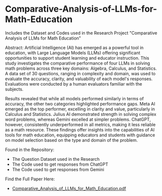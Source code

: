 # Comparative-Analysis-of-LLMs-for-Math-Education
Includes the Dataset and Codes used in the Research Project "Comparative Analysis of LLMs for Math Education"

Abstract:
  Artificial Intelligence (AI) has emerged as a powerful tool in education, with Large Language Models (LLMs) offering significant opportunities to support student learning and educator instruction. This study investigates the comparative performance of four LLMs in solving math problems across three key domains: Algebra, Calculus, and Statistics. A data set of 30 questions, ranging in complexity and domain, was used to evaluate the accuracy, clarity, and valuability of each model's responses. Evaluations were conducted by a human evaluators familiar with the subjects.

Results revealed that while all models performed similarly in terms of accuracy, the other two categories highlighted performance gaps. Meta AI emerged as the top performer, excelling in clarity and value, particularly in Calculus and Statistics. Julius AI demonstrated strength in solving complex word problems, whereas Gemini excelled at simpler problems. ChatGPT, however, consistently underperformed in all metrics, making it less reliable as a math resource. These findings offer insights into the capabilities of AI tools for math education, equipping educators and students with guidance on model selection based on the type and domain of the problem.

Found in the Repository:
 - The Question Dataset used in the Research
 - The Code used to get responses from ChatGPT
 - The Code used to get responses from Gemini

Find the Full Paper Here: 
 - [Comparative_Analysis_of_LLMs_for_Math_Education.pdf](https://github.com/user-attachments/files/19169677/Comparative_Analysis_of_LLMs_for_Math_Education.pdf)
